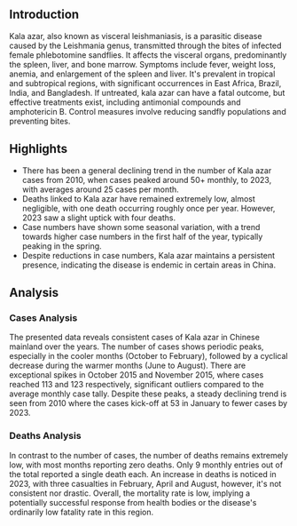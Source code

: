 ## Introduction

Kala azar, also known as visceral leishmaniasis, is a parasitic disease caused by the Leishmania genus, transmitted through the bites of infected female phlebotomine sandflies. It affects the visceral organs, predominantly the spleen, liver, and bone marrow. Symptoms include fever, weight loss, anemia, and enlargement of the spleen and liver. It's prevalent in tropical and subtropical regions, with significant occurrences in East Africa, Brazil, India, and Bangladesh. If untreated, kala azar can have a fatal outcome, but effective treatments exist, including antimonial compounds and amphotericin B. Control measures involve reducing sandfly populations and preventing bites.

## Highlights

- There has been a general declining trend in the number of Kala azar cases from 2010, when cases peaked around 50+ monthly, to 2023, with averages around 25 cases per month.<br/>
- Deaths linked to Kala azar have remained extremely low, almost negligible, with one death occurring roughly once per year. However, 2023 saw a slight uptick with four deaths.<br/>
- Case numbers have shown some seasonal variation, with a trend towards higher case numbers in the first half of the year, typically peaking in the spring.<br/>
- Despite reductions in case numbers, Kala azar maintains a persistent presence, indicating the disease is endemic in certain areas in China.<br/>

## Analysis

### Cases Analysis

The presented data reveals consistent cases of Kala azar in Chinese mainland over the years. The number of cases shows periodic peaks, especially in the cooler months (October to February), followed by a cyclical decrease during the warmer months (June to August). There are exceptional spikes in October 2015 and November 2015, where cases reached 113 and 123 respectively, significant outliers compared to the average monthly case tally. Despite these peaks, a steady declining trend is seen from 2010 where the cases kick-off at 53 in January to fewer cases by 2023.

### Deaths Analysis

In contrast to the number of cases, the number of deaths remains extremely low, with most months reporting zero deaths. Only 9 monthly entries out of the total reported a single death each. An increase in deaths is noticed in 2023, with three casualties in February, April and August, however, it's not consistent nor drastic. Overall, the mortality rate is low, implying a potentially successful response from health bodies or the disease's ordinarily low fatality rate in this region.
